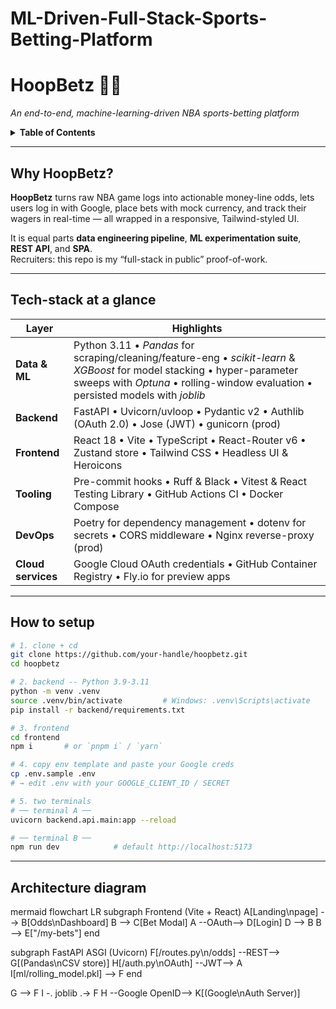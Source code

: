 # ML-Driven-Full-Stack-Sports-Betting-Platform
# **HoopBetz 🏀💸**  
*An end-to-end, machine-learning-driven NBA sports-betting platform*

<details>
<summary><strong>Table&nbsp;of&nbsp;Contents</strong></summary>

1. [Why HoopBetz?](#why-hoopbetz)  
2. [Tech-stack at a glance](#tech-stack-at-a-glance)  
3. [Architecture diagram](#architecture-diagram)  
4. [From idea → production – the journey](#from-idea-→-production--the-journey)  
5. [Data pipeline & ML methodology](#data-pipeline--ml-methodology)  
6. [Backend (⚡ FastAPI + Uvicorn)](#backend-⚡-fastapi--uvicorn)  
7. [Frontend (⚛ React + Vite + TypeScript)](#frontend-⚛-react--vite--typescript)  
8. [Authentication – Google OAuth 2.0](#authentication--google-oauth-20)  
9. [Local setup & deployment](#local-setup--deployment)  
10. [What I’d improve next](#what-id-improve-next)  
11. [Wrapping up](#wrapping-up)  

</details>

---

## Why HoopBetz?
**HoopBetz** turns raw NBA game logs into actionable money-line odds, lets users log in with Google, place bets with mock currency, and track their wagers in real-time — all wrapped in a responsive, Tailwind-styled UI.

It is equal parts **data engineering pipeline**, **ML experimentation suite**, **REST API**, and **SPA**.  
Recruiters: this repo is my “full-stack in public” proof-of-work.

---

## Tech-stack at a glance

| Layer | Highlights |
|-------|------------|
| **Data & ML** | Python 3.11 • *Pandas* for scraping/cleaning/feature-eng • *scikit-learn* & *XGBoost* for model stacking • hyper-parameter sweeps with *Optuna* • rolling-window evaluation • persisted models with *joblib* |
| **Backend** | FastAPI • Uvicorn/uvloop • Pydantic v2 • Authlib (OAuth 2.0) • Jose (JWT) • gunicorn (prod) |
| **Frontend** | React 18 • Vite • TypeScript • React-Router v6 • Zustand store • Tailwind CSS • Headless UI & Heroicons |
| **Tooling** | Pre-commit hooks • Ruff & Black • Vitest & React Testing Library • GitHub Actions CI • Docker Compose |
| **DevOps** | Poetry for dependency management • dotenv for secrets • CORS middleware • Nginx reverse-proxy (prod) |
| **Cloud services** | Google Cloud OAuth credentials • GitHub Container Registry • Fly.io for preview apps |

---

## How to setup

```bash
# 1. clone + cd
git clone https://github.com/your‑handle/hoopbetz.git
cd hoopbetz

# 2. backend ‑‑ Python 3.9‑3.11
python -m venv .venv
source .venv/bin/activate         # Windows: .venv\Scripts\activate
pip install -r backend/requirements.txt

# 3. frontend
cd frontend
npm i       # or `pnpm i` / `yarn`

# 4. copy env template and paste your Google creds
cp .env.sample .env
# → edit .env with your GOOGLE_CLIENT_ID / SECRET

# 5. two terminals
# ── terminal A ──
uvicorn backend.api.main:app --reload

# ── terminal B ──
npm run dev            # default http://localhost:5173
```
---

## Architecture diagram
mermaid
flowchart LR
  subgraph Frontend (Vite + React)
    A[Landing\npage] --> B[Odds\nDashboard]
    B --> C[Bet Modal]
    A --OAuth--> D[Login]
    D --> B
    B --> E["/my-bets"]
  end

  subgraph FastAPI ASGI   (Uvicorn)
    F[/routes.py\n/odds] --REST--> G[(Pandas\nCSV store)]
    H[/auth.py\nOAuth] --JWT--> A
    I[ml/rolling_model.pkl] --> F
  end

  G --> F
  I -. joblib .-> F
  H --Google OpenID--> K[(Google\nAuth Server)]
